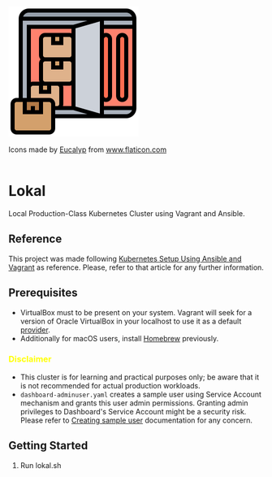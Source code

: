 ![container](container.png)
<div>Icons made by <a href="https://creativemarket.com/eucalyp" title="Eucalyp">Eucalyp</a> from <a href="https://www.flaticon.com/" title="Flaticon">www.flaticon.com</a></div><br/>

# Lokal
Local Production-Class Kubernetes Cluster using Vagrant and Ansible.

## Reference
This project was made following [Kubernetes Setup Using Ansible and Vagrant](https://kubernetes.io/blog/2019/03/15/kubernetes-setup-using-ansible-and-vagrant/) as reference. Please, refer to that article for any further information.

## Prerequisites
- VirtualBox must to be present on your system. Vagrant will seek for a version of Oracle VirtualBox in your localhost to use it as a default [provider](https://www.vagrantup.com/docs/providers).
- Additionally for macOS users, install [Homebrew](https://brew.sh/index) previously.

### <span style="color:yellow">Disclaimer</span>
- This cluster is for learning and practical purposes only; be aware that it is not recommended for actual production workloads.
- `dashboard-adminuser.yaml` creates a sample user using Service Account mechanism and grants this user admin permissions. Granting admin privileges to Dashboard's Service Account might be a security risk. Please refer to [Creating sample user](https://github.com/kubernetes/dashboard/blob/master/docs/user/access-control/creating-sample-user.md) documentation for any concern.

## Getting Started
1. Run lokal.sh
